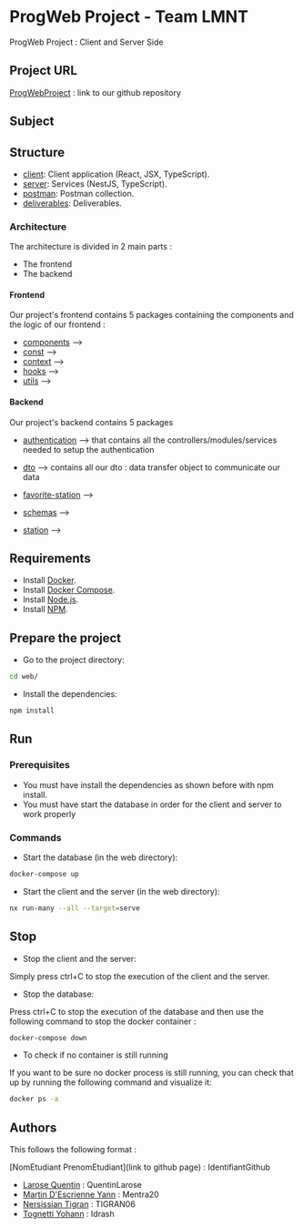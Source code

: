 # ProgWeb Project - Team LMNT

ProgWeb Project : Client and Server Side

## Project URL 

[ProgWebProject](https://github.com/SI5-QTYY-Web/si5-prog-web-project) : link to our
github repository

## Subject

## Structure

- [client](web/packages/frontend/src): Client application (React, JSX, TypeScript).
- [server](web/packages/backend/src): Services (NestJS, TypeScript).
- [postman](postman): Postman collection.
- [deliverables](deliverables): Deliverables.


### Architecture 

The architecture is divided in 2 main parts : 
- The frontend 
- The backend 

#### Frontend

Our project's frontend contains 5 packages containing the components and the logic of our frontend :
- [components](web/packages/frontend/src/app/components) -->
- [const](web/packages/frontend/src/app/const) -->
- [context](web/packages/frontend/src/app/context) -->
- [hooks](web/packages/frontend/src/app/hooks) -->
- [utils](web/packages/frontend/src/app/utils) -->

#### Backend

Our project's backend contains 5 packages
- [authentication](web/packages/backend/src/app/authentication) --> that contains 
all the controllers/modules/services needed to setup the authentication

- [dto](web/packages/backend/src/app/dto) --> contains all our dto : 
data transfer object to communicate our data
- [favorite-station](web/packages/backend/src/app/favorite-station) -->
- [schemas](web/packages/backend/src/app/schemas) -->
- [station](web/packages/backend/src/app/station) -->

## Requirements

- Install [Docker](https://docs.docker.com/engine/install/).
- Install [Docker Compose](https://docs.docker.com/compose/install/).
- Install [Node.js](https://nodejs.org/en/download/).
- Install [NPM](https://docs.npmjs.com/downloading-and-installing-node-js-and-npm).

## Prepare the project

- Go to the project directory:

```bash
cd web/
```

- Install the dependencies:

```bash
npm install
```

## Run

### Prerequisites

- You must have install the dependencies as shown before with npm install.
- You must have start the database in order for the client and server to work properly

### Commands

- Start the database (in the web directory):

```bash
docker-compose up
```

- Start the client and the server (in the web directory):

```bash
nx run-many --all --target=serve
```

## Stop

- Stop the client and the server:

Simply press ctrl+C to stop the execution of the client and the server.

- Stop the database:

Press ctrl+C to stop the execution of the database and then use the following command to stop the 
docker container : 

```bash
docker-compose down
```

- To check if no container is still running

If you want to be sure no docker process is still running, you can check that up by running the
following command and visualize it:
```bash
docker ps -a
```

## Authors

This follows the following format : 

[NomEtudiant PrenomEtudiant](link to github page) : IdentifiantGithub

- [Larose Quentin](https://github.com/QuentinLarose) : QuentinLarose
- [Martin D'Escrienne Yann](https://github.com/Mentra20) : Mentra20
- [Nersissian Tigran](https://github.com/TIGRAN06) : TIGRAN06
- [Tognetti Yohann](https://github.com/Idrash) : Idrash
